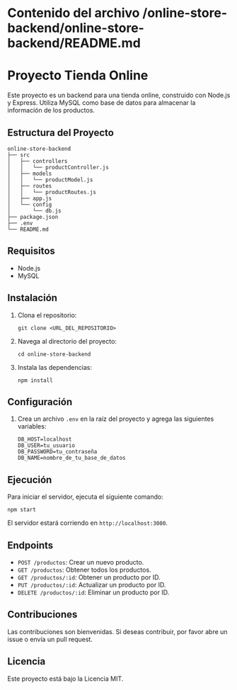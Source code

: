 # Contenido del archivo /online-store-backend/online-store-backend/README.md

# Proyecto Tienda Online

Este proyecto es un backend para una tienda online, construido con Node.js y Express. Utiliza MySQL como base de datos para almacenar la información de los productos.

## Estructura del Proyecto

```
online-store-backend
├── src
│   ├── controllers
│   │   └── productController.js
│   ├── models
│   │   └── productModel.js
│   ├── routes
│   │   └── productRoutes.js
│   ├── app.js
│   └── config
│       └── db.js
├── package.json
├── .env
└── README.md
```

## Requisitos

- Node.js
- MySQL

## Instalación

1. Clona el repositorio:
   ```
   git clone <URL_DEL_REPOSITORIO>
   ```
2. Navega al directorio del proyecto:
   ```
   cd online-store-backend
   ```
3. Instala las dependencias:
   ```
   npm install
   ```

## Configuración

1. Crea un archivo `.env` en la raíz del proyecto y agrega las siguientes variables:
   ```
   DB_HOST=localhost
   DB_USER=tu_usuario
   DB_PASSWORD=tu_contraseña
   DB_NAME=nombre_de_tu_base_de_datos
   ```

## Ejecución

Para iniciar el servidor, ejecuta el siguiente comando:
```
npm start
```

El servidor estará corriendo en `http://localhost:3000`.

## Endpoints

- `POST /productos`: Crear un nuevo producto.
- `GET /productos`: Obtener todos los productos.
- `GET /productos/:id`: Obtener un producto por ID.
- `PUT /productos/:id`: Actualizar un producto por ID.
- `DELETE /productos/:id`: Eliminar un producto por ID.

## Contribuciones

Las contribuciones son bienvenidas. Si deseas contribuir, por favor abre un issue o envía un pull request.

## Licencia

Este proyecto está bajo la Licencia MIT.